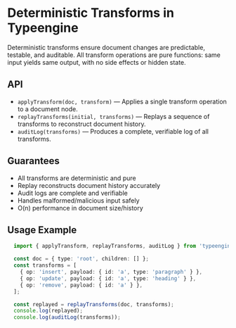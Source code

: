 # Deterministic Transforms in Typeengine

Deterministic transforms ensure document changes are predictable, testable, and auditable. All transform operations are pure functions: same input yields same output, with no side effects or hidden state.

## API

- `applyTransform(doc, transform)` — Applies a single transform operation to a document node.
- `replayTransforms(initial, transforms)` — Replays a sequence of transforms to reconstruct document history.
- `auditLog(transforms)` — Produces a complete, verifiable log of all transforms.

## Guarantees

- All transforms are deterministic and pure
- Replay reconstructs document history accurately
- Audit logs are complete and verifiable
- Handles malformed/malicious input safely
- O(n) performance in document size/history

## Usage Example

```ts
  import { applyTransform, replayTransforms, auditLog } from 'typeengine/core/transform';

  const doc = { type: 'root', children: [] };
  const transforms = [
    { op: 'insert', payload: { id: 'a', type: 'paragraph' } },
    { op: 'update', payload: { id: 'a', type: 'heading' } },
    { op: 'remove', payload: { id: 'a' } },
  ];

  const replayed = replayTransforms(doc, transforms);
  console.log(replayed);
  console.log(auditLog(transforms));
```

